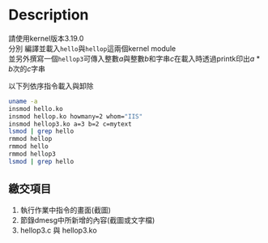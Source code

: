 # Description
請使用kernel版本3.19.0  
分別 編譯並載入`hello`與`hellop`這兩個kernel module   
並另外撰寫一個`hellop3`可傳入整數*a*與整數*b*和字串*c*在載入時透過printk印出*a* * *b*次的*c*字串
 
以下列依序指令載入與卸除
```bash
uname -a
insmod hello.ko
insmod hellop.ko howmany=2 whom="IIS"
insmod hellop3.ko a=3 b=2 c=mytext
lsmod | grep hello
rmmod hellop
rmmod hello
rmmod hellop3
lsmod | grep hello
```
## 繳交項目
1. 執行作業中指令的畫面(截圖)
2. 節錄dmesg中所新增的內容(截圖或文字檔)
3. hellop3.c 與 hellop3.ko 
